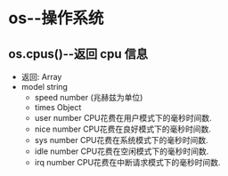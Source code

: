 # os--操作系统

## os.cpus()--返回 cpu 信息

- 返回: Array
- model string
    - speed number (兆赫兹为单位)
    - times Object
    - user number CPU花费在用户模式下的毫秒时间数.
    - nice number CPU花费在良好模式下的毫秒时间数.
    - sys number CPU花费在系统模式下的毫秒时间数.
    - idle number CPU花费在空闲模式下的毫秒时间数.
    - irq number CPU花费在中断请求模式下的毫秒时间数.
